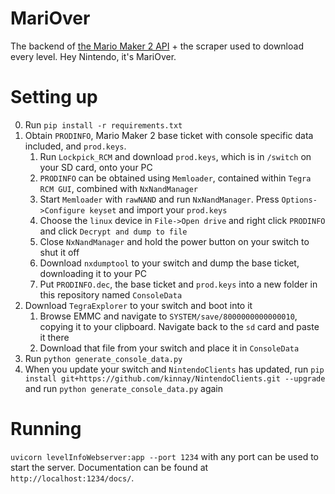 # MariOver
The backend of [the Mario Maker 2 API](https://tgrcode.com/mm2/docs/) + the scraper used to download every level. Hey Nintendo, it's MariOver.

# Setting up
0. Run `pip install -r requirements.txt`
1. Obtain `PRODINFO`, Mario Maker 2 base ticket with console specific data included, and `prod.keys`.
    1. Run `Lockpick_RCM` and download `prod.keys`, which is in `/switch` on your SD card, onto your PC
    2. `PRODINFO` can be obtained using `Memloader`, contained within `Tegra RCM GUI`, combined with `NxNandManager`
    3. Start `Memloader` with `rawNAND` and run `NxNandManager`. Press `Options->Configure keyset` and import your `prod.keys`
    4. Choose the `linux` device in `File->Open drive` and right click `PRODINFO` and click `Decrypt and dump to file`
    5. Close `NxNandManager` and hold the power button on your switch to shut it off
    6. Download `nxdumptool` to your switch and dump the base ticket, downloading it to your PC
    7. Put `PRODINFO.dec`, the base ticket and `prod.keys` into a new folder in this repository named `ConsoleData`
2. Download `TegraExplorer` to your switch and boot into it
    1. Browse EMMC and navigate to `SYSTEM/save/8000000000000010`, copying it to your clipboard. Navigate back to the `sd` card and paste it there
    2. Download that file from your switch and place it in `ConsoleData`
3. Run `python generate_console_data.py`
4. When you update your switch and `NintendoClients` has updated, run `pip install git+https://github.com/kinnay/NintendoClients.git --upgrade` and run `python generate_console_data.py` again

# Running
`uvicorn levelInfoWebserver:app --port 1234` with any port can be used to start the server. Documentation can be found at `http://localhost:1234/docs/`.